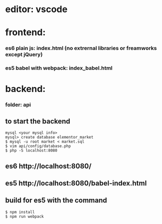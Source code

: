 # editor: vscode

# frontend:
### es6 plain js: index.html (no extrernal libraries or freamworks except jQuery)
### es5 babel with webpack: index_babel.html

# backend:
### folder: api

## to start the backend
```
mysql <your mysql info>
mysql> create database elementor_market
$ mysql -u root market < market.sql
$ vim api/config/database.php
$ php -S localhost:8080
````
## es6 http://localhost:8080/
## es5 http://localhost:8080/babel-index.html

## build for es5 with the command 
````
$ npm install
$ npm run webpack
````
